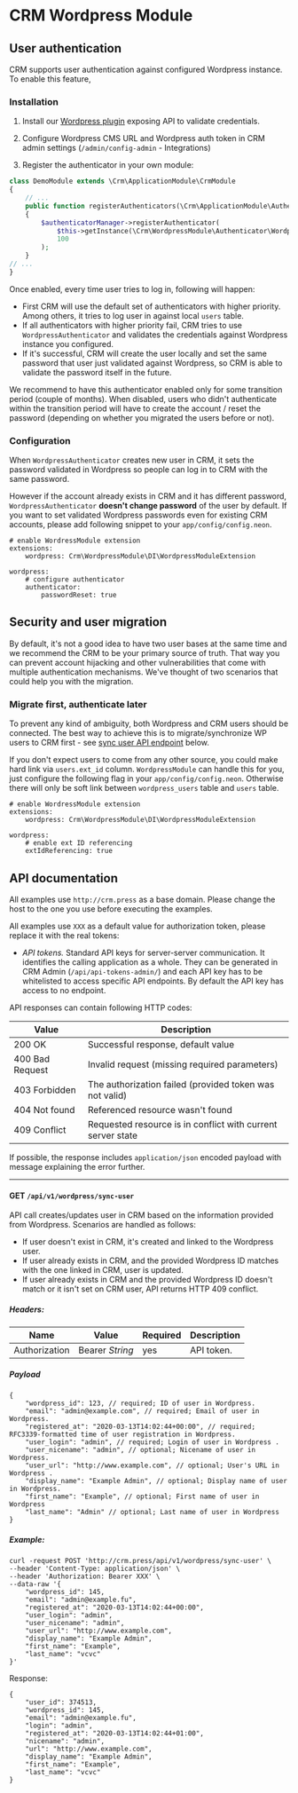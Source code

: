# CRM Wordpress Module

## User authentication

CRM supports user authentication against configured Wordpress instance. To enable this feature,

### Installation

1. Install our [Wordpress plugin](https://github.com/remp2020/dn-remp-wp-auth) exposing API to validate credentials.

2. Configure Wordpress CMS URL and Wordpress auth token in CRM admin settings (`/admin/config-admin` - Integrations)

3. Register the authenticator in your own module:

```php
class DemoModule extends \Crm\ApplicationModule\CrmModule
{
    // ...
    public function registerAuthenticators(\Crm\ApplicationModule\Authenticator\AuthenticatorManagerInterface $authenticatorManager)
    {
        $authenticatorManager->registerAuthenticator(
            $this->getInstance(\Crm\WordpressModule\Authenticator\WordpressAuthenticator::class),
            100
        );
    }
// ...
}
```

Once enabled, every time user tries to log in, following will happen:

* First CRM will use the default set of authenticators with higher priority. Among others, it tries to log user in against local `users` table.
* If all authenticators with higher priority fail, CRM tries to use `WordpressAuthenticator` and validates the credentials against Wordpress instance you configured.
* If it's successful, CRM will create the user locally and set the same password that user just validated against Wordpress, so CRM is able to validate the password itself in the future.

We recommend to have this authenticator enabled only for some transition period (couple of months). When disabled, users who didn't authenticate within the transition period will have to create the account / reset the password (depending on whether you migrated the users before or not).

### Configuration

When `WordpressAuthenticator` creates new user in CRM, it sets the password validated in Wordpress so people can log in to CRM with the same password.

However if the account already exists in CRM and it has different password, `WordpressAuthenticator` **doesn't change password** of the user by default. If you want to set validated Wordpress passwords even for existing CRM accounts, please add following snippet to your `app/config/config.neon`.

```neon
# enable WordressModule extension
extensions:
    wordpress: Crm\WordpressModule\DI\WordpressModuleExtension

wordpress:
    # configure authenticator
    authenticator:
        passwordReset: true
```

## Security and user migration

By default, it's not a good idea to have two user bases at the same time and we recommend the CRM to be your primary source of truth. That way you can prevent account hijacking and other vulnerabilities that come with multiple authentication mechanisms. We've thought of two scenarios that could help you with the migration.

### Migrate first, authenticate later

To prevent any kind of ambiguity, both Wordpress and CRM users should be connected. The best way to achieve this is to migrate/synchronize WP users to CRM first - see [sync user API endpoint]() below.

If you don't expect users to come from any other source, you could make hard link via `users.ext_id` column. `WordpressModule` can handle this for you, just configure the following flag in your `app/config/config.neon`. Otherwise there will only be soft link between `wordpress_users` table and `users` table.

```neon
# enable WordressModule extension
extensions:
    wordpress: Crm\WordpressModule\DI\WordpressModuleExtension

wordpress:
    # enable ext ID referencing
    extIdReferencing: true
```

## API documentation

All examples use `http://crm.press` as a base domain. Please change the host to the one you use
before executing the examples.

All examples use `XXX` as a default value for authorization token, please replace it with the
real tokens:

* *API tokens.* Standard API keys for server-server communication. It identifies the calling application as a whole.
They can be generated in CRM Admin (`/api/api-tokens-admin/`) and each API key has to be whitelisted to access
specific API endpoints. By default the API key has access to no endpoint. 

API responses can contain following HTTP codes:

| Value | Description |
| --- | --- |
| 200 OK | Successful response, default value | 
| 400 Bad Request | Invalid request (missing required parameters) | 
| 403 Forbidden | The authorization failed (provided token was not valid) | 
| 404 Not found | Referenced resource wasn't found | 
| 409 Conflict | Requested resource is in conflict with current server state | 

If possible, the response includes `application/json` encoded payload with message explaining
the error further.

---

#### GET `/api/v1/wordpress/sync-user`

API call creates/updates user in CRM based on the information provided from Wordpress. Scenarios are handled as follows:

* If user doesn't exist in CRM, it's created and linked to the Wordpress user.
* If user already exists in CRM, and the provided Wordpress ID matches with the one linked in CRM, user is updated.
* If user already exists in CRM and the provided Wordpress ID doesn't match or it isn't set on CRM user, API returns HTTP 409 conflict.

##### *Headers:*

| Name | Value | Required | Description |
| --- |---| --- | --- |
| Authorization | Bearer *String* | yes | API token. |

##### *Payload*

```json5
{
    "wordpress_id": 123, // required; ID of user in Wordpress.
    "email": "admin@example.com", // required; Email of user in Wordpress.
    "registered_at": "2020-03-13T14:02:44+00:00", // required; RFC3339-formatted time of user registration in Wordpress.
    "user_login": "admin", // required; Login of user in Wordpress .
    "user_nicename": "admin", // optional; Nicename of user in Wordpress.
    "user_url": "http://www.example.com", // optional; User's URL in Wordpress .
    "display_name": "Example Admin", // optional; Display name of user in Wordpress.
    "first_name": "Example", // optional; First name of user in Wordpress
    "last_name": "Admin" // optional; Last name of user in Wordpress
}
```

##### *Example:*

```shell
curl -request POST 'http://crm.press/api/v1/wordpress/sync-user' \
--header 'Content-Type: application/json' \
--header 'Authorization: Bearer XXX' \
--data-raw '{
    "wordpress_id": 145,
    "email": "admin@example.fu",
    "registered_at": "2020-03-13T14:02:44+00:00",
    "user_login": "admin",
    "user_nicename": "admin",
    "user_url": "http://www.example.com",
    "display_name": "Example Admin",
    "first_name": "Example", 
    "last_name": "vcvc"
}'
```

Response:

```json5
{
    "user_id": 374513,
    "wordpress_id": 145,
    "email": "admin@example.fu",
    "login": "admin",
    "registered_at": "2020-03-13T14:02:44+01:00",
    "nicename": "admin",
    "url": "http://www.example.com",
    "display_name": "Example Admin",
    "first_name": "Example",
    "last_name": "vcvc"
}
```


